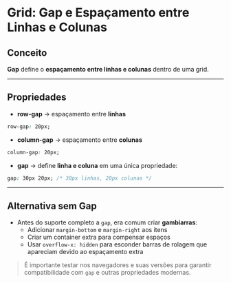 # Grid: Gap e Espaçamento entre Linhas e Colunas

## Conceito
**Gap** define o **espaçamento entre linhas e colunas** dentro de uma grid.

---

## Propriedades

- **row-gap** → espaçamento entre **linhas**
```css
row-gap: 20px;
```

- **column-gap** → espaçamento entre **colunas**
```css
column-gap: 20px;
```

- **gap** → define **linha e coluna** em uma única propriedade:
```css
gap: 30px 20px; /* 30px linhas, 20px colunas */
```

---

## Alternativa sem Gap

- Antes do suporte completo a `gap`, era comum criar **gambiarras**:
  - Adicionar `margin-bottom` e `margin-right` aos itens  
  - Criar um container extra para compensar espaços  
  - Usar `overflow-x: hidden` para esconder barras de rolagem que apareciam devido ao espaçamento extra

> É importante testar nos navegadores e suas versões para garantir compatibilidade com `gap` e outras propriedades modernas.
